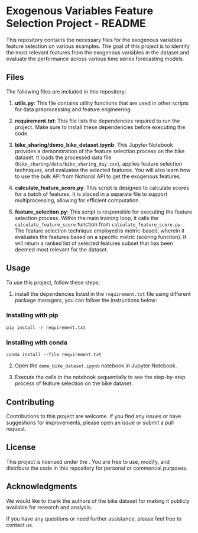 # Exogenous Variables Feature Selection Project - README

This repository contains the necessary files for the exogenous variables feature selection on various examples. The goal of this project is to identify the most relevant features from the exogenous variables in the dataset and evaluate the performance across various time series forecasting models.

## Files

The following files are included in this repository:

1. **utils.py**: This file contains utility functions that are used in other scripts for data preprocessing and feature engineering.

2. **requirement.txt**: This file lists the dependencies required to run the project. Make sure to install these dependencies before executing the code.

3. **bike_sharing/demo_bike_dataset.ipynb**: This Jupyter Notebook provides a demonstration of the feature selection process on the bike dataset. It loads the processed data file (`bike_sharing/data/bike_sharing_day.csv`), applies feature selection techniques, and evaluates the selected features. You will also learn how to use the bulk API from Notional API to get the exogenous features.

4. **calculate_feature_score.py**: This script is designed to calculate scores for a batch of features. It is placed in a separate file to support multiprocessing, allowing for efficient computation.

5. **feature_selection.py**: This script is responsible for executing the feature selection process. Within the main training loop, it calls the `calculate_feature_score` function from `calculate_feature_score.py`. The feature selection technique employed is metric-based, wherein it evaluates the features based on a specific metric (scoring function). It will return a ranked list of selected features subset that has been deemed most relevant for the dataset.

## Usage

To use this project, follow these steps:

1. install the dependencies listed in the `requirement.txt` file using different package managers, you can follow the instructions below:

### Installing with pip

```shell
pip install -r requirement.txt
```

### Installing with conda

```shell
conda install --file requirement.txt
```

2. Open the `demo_bike_dataset.ipynb` notebook in Jupyter Notebook.

3. Execute the cells in the notebook sequentially to see the step-by-step process of feature selection on the bike dataset.

## Contributing

Contributions to this project are welcome. If you find any issues or have suggestions for improvements, please open an issue or submit a pull request.

## License

This project is licensed under the [<INSERT LICENSE HERE>](LICENSE). You are free to use, modify, and distribute the code in this repository for personal or commercial purposes.

## Acknowledgments

We would like to thank the authors of the bike dataset for making it publicly available for research and analysis.

If you have any questions or need further assistance, please feel free to contact us.

